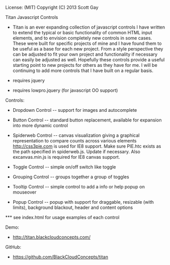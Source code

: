 License: (MIT) 
Copyright (C) 2013 Scott Gay

Titan Javascript Controls
- Titan is an ever expanding collection of javascript controls I have written to extend the typical or basic functionality of common HTML input elements, and to envision completely new controls in some cases.  These were built for specific projects of mine and I have found them to be useful as a base for each new project.  From a style perspective they can be adjusted to fit your own project and functionality if necessary can easily be adjusted as well.  Hopefully these controls provide a useful starting point to new projects for others as they have for me.  I will be continuing to add more controls that I have built on a regular basis. 

- requires jquery
- requires lowpro.jquery (for javascript OO support)

Controls:
- Dropdown Control
-- support for images and autocomplete

- Button Control
-- standard button replacement, available for expansion into more dynamic control

- Spiderweb Control
-- canvas visualization giving a graphical representation to compare counts across various elements
http://css3pie.com is used for IE8 support.  Make sure PIE.htc exists as the path specified in spiderweb.js.  Update if necessary.  Also excanvas.min.js is required for IE8 canvas support.

- Toggle Control
-- simple on/off switch like toggle

- Grouping Control
-- groups together a group of toggles

- Tooltip Control
-- simple control to add a info or help popup on mouseover

- Popup Control
-- popup with support for draggable, resizable (with limits), background blackout, header and content options 

*** see index.html for usage examples of each control

Demo:
- http://titan.blackcloudconcepts.com/

GitHub:
- https://github.com/BlackCloudConcepts/titan
 
